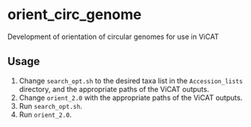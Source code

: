 # orient_circ_genome
Development of orientation of circular genomes for use in ViCAT
## Usage
1. Change `search_opt.sh` to the desired taxa list in the `Accession_lists` directory, and the appropriate paths of the ViCAT outputs.
2. Change `orient_2.0` with the appropriate paths of the ViCAT outputs.
3. Run `search_opt.sh`.
4. Run `orient_2.0`.
